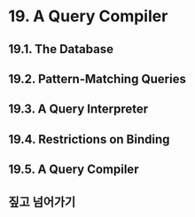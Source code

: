 # 19. A Query Compiler

## 19.1. The Database
## 19.2. Pattern-Matching Queries
## 19.3. A Query Interpreter
## 19.4. Restrictions on Binding
## 19.5. A Query Compiler
## 짚고 넘어가기